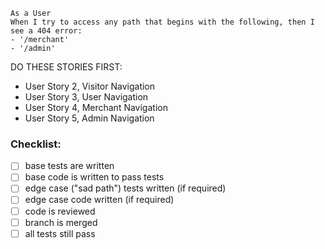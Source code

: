 ```
As a User
When I try to access any path that begins with the following, then I see a 404 error:
- '/merchant'
- '/admin'
```

DO THESE STORIES FIRST:
- User Story 2, Visitor Navigation
- User Story 3, User Navigation
- User Story 4, Merchant Navigation
- User Story 5, Admin Navigation

### Checklist:

- [ ] base tests are written
- [ ] base code is written to pass tests
- [ ] edge case ("sad path") tests written (if required)
- [ ] edge case code written (if required)
- [ ] code is reviewed
- [ ] branch is merged
- [ ] all tests still pass
